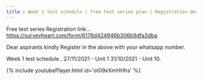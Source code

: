 ```yaml
---
title : Week 1 test schedule | free test series plan | Registration @exploringtrbchemistry
---
```


Free test series Registration link...
https://surveyheart.com/form/6176d424946b306b9dfa3dba

Dear aspirants kindly Register in the above  with your whatsapp number. 

Week 1 test schedule.. 
27/11/2021 - Unit 1
31/10/2021 - Unit 10.



{% include youtubePlayer.html id='ot09xXmHHhs' %}
